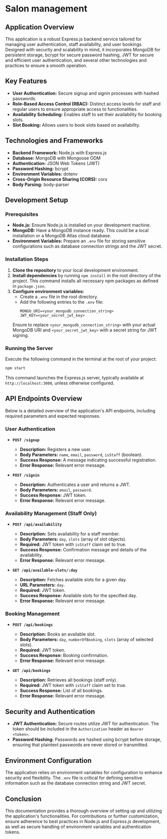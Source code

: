 # Salon management 

## Application Overview

This application is a robust Express.js backend service tailored for managing user authentication, staff availability, and user bookings. Designed with security and scalability in mind, it incorporates MongoDB for persistent storage, bcrypt for secure password hashing, JWT for secure and efficient user authentication, and several other technologies and practices to ensure a smooth operation.

## Key Features

- **User Authentication:** Secure signup and signin processes with hashed passwords.
- **Role-Based Access Control (RBAC):** Distinct access levels for staff and regular users to ensure appropriate access to functionalities.
- **Availability Scheduling:** Enables staff to set their availability for booking slots.
- **Slot Booking:** Allows users to book slots based on availability.

## Technologies and Frameworks

- **Backend Framework:** Node.js with Express.js
- **Database:** MongoDB with Mongoose ODM
- **Authentication:** JSON Web Tokens (JWT)
- **Password Hashing:** bcrypt
- **Environment Variables:** dotenv
- **Cross-Origin Resource Sharing (CORS):** cors
- **Body Parsing:** body-parser

## Development Setup

### Prerequisites

- **Node.js:** Ensure Node.js is installed on your development machine.
- **MongoDB:** Have a MongoDB instance ready. This could be a local installation or a MongoDB Atlas cloud database.
- **Environment Variables:** Prepare an `.env` file for storing sensitive configurations such as database connection strings and the JWT secret.

### Installation Steps

1. **Clone the repository** to your local development environment.
2. **Install dependencies** by running `npm install` in the root directory of the project. This command installs all necessary npm packages as defined in `package.json`.
3. **Configure environment variables:**
   - Create a `.env` file in the root directory.
   - Add the following entries to the `.env` file:
     ```
     MONGO_URI=<your_mongodb_connection_string>
     JWT_KEY=<your_secret_jwt_key>
     ```
   Ensure to replace `<your_mongodb_connection_string>` with your actual MongoDB URI and `<your_secret_jwt_key>` with a secret string for JWT signing.

### Running the Server

Execute the following command in the terminal at the root of your project:

```bash
npm start
```

This command launches the Express.js server, typically available at `http://localhost:3000`, unless otherwise configured.

## API Endpoints Overview

Below is a detailed overview of the application's API endpoints, including required parameters and expected responses.

### User Authentication

- **`POST /signup`**
  - **Description:** Registers a new user.
  - **Body Parameters:** `name`, `email`, `password`, `isStaff` (boolean).
  - **Success Response:** A message indicating successful registration.
  - **Error Response:** Relevant error message.

- **`POST /signin`**
  - **Description:** Authenticates a user and returns a JWT.
  - **Body Parameters:** `email`, `password`.
  - **Success Response:** JWT token.
  - **Error Response:** Relevant error message.

### Availability Management (Staff Only)

- **`POST /api/availability`**
  - **Description:** Sets availability for a staff member.
  - **Body Parameters:** `day`, `slots` (array of slot objects).
  - **Required:** JWT token with `isStaff` claim set to true.
  - **Success Response:** Confirmation message and details of the availability.
  - **Error Response:** Relevant error message.

- **`GET /api/available-slots/:day`**
  - **Description:** Fetches available slots for a given day.
  - **URL Parameters:** `day`.
  - **Required:** JWT token.
  - **Success Response:** Available slots for the specified day.
  - **Error Response:** Relevant error message.

### Booking Management

- **`POST /api/bookings`**
  - **Description:** Books an available slot.
  - **Body Parameters:** `day`, `numberOfBooking`, `slots` (array of selected slots).
  - **Required:** JWT token.
  - **Success Response:** Booking confirmation.
  - **Error Response:** Relevant error message.

- **`GET /api/bookings`**
  - **Description:** Retrieves all bookings (staff only).
  - **Required:** JWT token with `isStaff` claim set to true.
  - **Success Response:** List of all bookings.
  - **Error Response:** Relevant error message.

## Security and Authentication

- **JWT Authentication:** Secure routes utilize JWT for authentication. The token should be included in the `Authorization` header as `Bearer <token>`.
- **Password Hashing:** Passwords are hashed using bcrypt before storage, ensuring that plaintext passwords are never stored or transmitted.

## Environment Configuration

The application relies on environment variables for configuration to enhance security and flexibility. The `.env` file is critical for defining sensitive information such as the database connection string and JWT secret.

## Conclusion

This documentation provides a thorough overview of setting up and utilizing the application's functionalities. For contributions or further customization, ensure adherence to best practices in Node.js and Express.js development, as well as secure handling of environment variables and authentication tokens.
